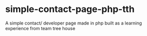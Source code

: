 simple-contact-page-php-tth
===========================

A simple contact/ developer page made in php built as a learning experience from team tree house
